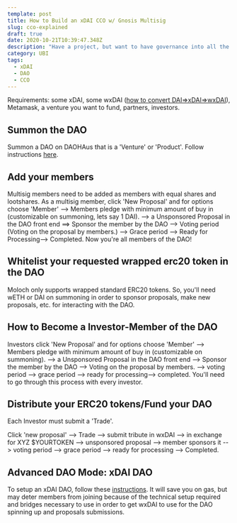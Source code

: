 ```yaml
---
template: post
title: How to Build an xDAI CCO w/ Gnosis Multisig
slug: cco-explained
draft: true
date: 2020-10-21T10:39:47.348Z
description: "Have a project, but want to have governance into all the decisions to do early raising of funds? I'll walk you through how to get a CCO up and running on xDAI."
category: UBI
tags:
  - xDAI
  - DAO
  - CCO
---
```


Requirements: some xDAI, some wxDAI ([how to convert DAI=>xDAI=>wxDAI]()), Metamask, a venture you want to fund, partners, investors. 

## Summon the DAO 

Summon a DAO on DAOHAus that is a 'Venture' or 'Product'. 
Follow instructions [here](https://daohaus.club/help#Summon).

## Add your members

Multisig members need to be added as members with equal shares and lootshares. As a multisig member, click 'New Proposal' and for options choose 'Member' -->  Members pledge with minimum amount of buy in (customizable on summoning, lets say 1 DAI). --> a Unsponsored Proposal in the DAO front end ==> Sponsor the member by the DAO --> Voting period (Voting on the proposal by members.) --> Grace period --> Ready for Processing--> Completed. Now you're all members of the DAO! 

## Whitelist your requested wrapped erc20 token in the DAO

Moloch only supports wrapped standard ERC20 tokens. So, you'll need wETH or DAI on summoning in order to sponsor proposals, make new proposals, etc. for interacting with the DAO. 

## How to Become a Investor-Member of the DAO

Investors click 'New Proposal' and for options choose 'Member' -->  Members pledge with minimum amount of buy in (customizable on summoning). --> a  Unsponsored Proposal in the DAO front end --> Sponsor the member by the DAO --> Voting on the proposal by members. --> voting period --> grace period --> ready for processing--> completed. You'll need to go through this process with every investor.

## Distribute your ERC20 tokens/Fund your DAO

Each Investor must submit a 'Trade'.

Click 'new proposal' --> Trade --> submit tribute in wxDAI --> in exchange for XYZ $YOURTOKEN --> unsponsored proposal --> member sponsors it --> voting period --> grace period --> ready for processing --> Completed.

## Advanced DAO Mode: xDAI DAO

To setup an xDAI DAO, follow these [instructions](https://www.maxgrok.com/posts/launch-an-xDAI-DAO). It will save you on gas, but may deter members from joining because of the technical setup required and bridges necessary to use in order to get wxDAI to use for the DAO spinning up and proposals submissions.





